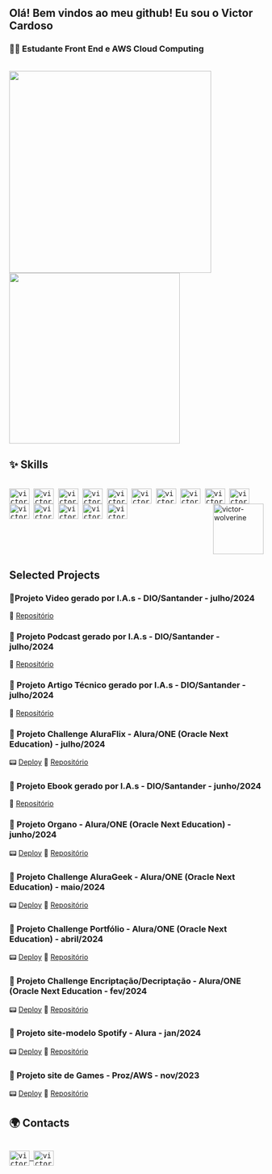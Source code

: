 ## Olá! Bem vindos ao meu github! Eu sou o Victor Cardoso

### 👨‍💻 Estudante Front End e AWS Cloud Computing
<br>

<div>
  <img width=400 align="center" src="https://github-readme-stats.vercel.app/api?username=VictorSamuraiWol&theme=tokyonight" />
  <img width=338 align="center" src="https://github-readme-stats.vercel.app/api/top-langs?username=VictorSamuraiWol&layout=compact&langs_count=8&card_width=320&theme=tokyonight" />
</div>

## ✨ Skills
<div style="display: inline-block"><br><kbd>
  <img align="center" alt="victor-aws" height="30" width="40" src="https://cdn.jsdelivr.net/gh/devicons/devicon@latest/icons/amazonwebservices/amazonwebservices-original-wordmark.svg" />
  <img align="center" alt="victor-git" height="30" width="40" src="https://cdn.jsdelivr.net/gh/devicons/devicon@latest/icons/git/git-original.svg" />
  <img align="center" alt="victor-github" height="30" width="40" src="https://cdn.jsdelivr.net/gh/devicons/devicon@latest/icons/github/github-original-wordmark.svg" />
  <img align="center" alt="victor-vscode" height="30" width="40" src="https://cdn.jsdelivr.net/gh/devicons/devicon@latest/icons/visualstudio/visualstudio-original.svg" />
  <img align="center" alt="victor-html" height="30" width="40" src="https://cdn.jsdelivr.net/gh/devicons/devicon@latest/icons/html5/html5-original.svg" />
  <img align="center" alt="victor-css" height="30" width="40" src="https://cdn.jsdelivr.net/gh/devicons/devicon@latest/icons/css3/css3-original.svg" />
  <img align="center" alt="victor-javascript" height="30" width="40" src="https://cdn.jsdelivr.net/gh/devicons/devicon@latest/icons/javascript/javascript-plain.svg" />
  <img align="center" alt="victor-react" height="30" width="40" src="https://cdn.jsdelivr.net/gh/devicons/devicon@latest/icons/react/react-original.svg" />
  <img align="center" alt="victor-json" height="30" width="40" src="https://cdn.jsdelivr.net/gh/devicons/devicon@latest/icons/json/json-original.svg" />
  <img align="center" alt="victor-python" height="30" width="40" src="https://cdn.jsdelivr.net/gh/devicons/devicon@latest/icons/python/python-original.svg" />
  <img align="center" alt="victor-linux" height="30" width="40" src="https://cdn.jsdelivr.net/gh/devicons/devicon@latest/icons/linux/linux-original.svg" />
  <img align="center" alt="victor-windows" height="30" width="40" src="https://cdn.jsdelivr.net/gh/devicons/devicon@latest/icons/windows8/windows8-original.svg" />
  <img align="center" alt="victor-figma" height="30" width="40" src="https://cdn.jsdelivr.net/gh/devicons/devicon@latest/icons/figma/figma-original.svg" />
  <img align="center" alt="victor-trello" height="30" width="40" src="https://cdn.jsdelivr.net/gh/devicons/devicon@latest/icons/trello/trello-original.svg" />
  <img align="center" alt="victor-mysql" height="30" width="40" src="https://cdn.jsdelivr.net/gh/devicons/devicon@latest/icons/mysql/mysql-original.svg" /></kbd>
  <img align="right" alt="victor-wolverine" height="100" src="https://cdn4.iconfinder.com/data/icons/famous-characters-add-on-vol-1-flat/48/Famous_Character_-_Add_On_1-24-512.png" />
</div>

## Selected Projects
### 🚀Projeto Video gerado por I.A.s - DIO/Santander - julho/2024
📜 [Repositório](https://github.com/VictorSamuraiWol/lab-natty-or-not)
### 🚀 Projeto Podcast gerado por I.A.s - DIO/Santander - julho/2024
📜 [Repositório](https://github.com/VictorSamuraiWol/project-podcast-cloudcomputing)
### 🚀 Projeto Artigo Técnico gerado por I.A.s - DIO/Santander - julho/2024
📜 [Repositório](https://github.com/VictorSamuraiWol/project-article-cloudcomputing)
### 🚀 Projeto Challenge AluraFlix - Alura/ONE (Oracle Next Education) - julho/2024
📟 [Deploy](https://challenge-alura-flix-gold.vercel.app/)
📜 [Repositório](https://github.com/VictorSamuraiWol/challenge-alura-flix)
### 🚀 Projeto Ebook gerado por I.A.s - DIO/Santander - junho/2024
📜 [Repositório](https://github.com/VictorSamuraiWol/Project-ebook-aventura-link)
### 🚀 Projeto Organo - Alura/ONE (Oracle Next Education) - junho/2024
📟 [Deploy](https://project-organo-alura-latam.vercel.app/)
📜 [Repositório](https://github.com/VictorSamuraiWol/project-organo-alura-latam)
### 🚀 Projeto Challenge AluraGeek - Alura/ONE (Oracle Next Education) - maio/2024
📟 [Deploy](https://projeto-challenge-one-alura-geek-alura-oracle.vercel.app/)
📜 [Repositório](https://github.com/VictorSamuraiWol/Projeto-Challenge-ONEAluraGeek-Alura-Oracle)
### 🚀 Projeto Challenge Portfólio - Alura/ONE (Oracle Next Education) - abril/2024
📟 [Deploy](https://meu-portfolio-challenge-one-alura-oracle.vercel.app/)
📜 [Repositório](https://github.com/VictorSamuraiWol/meu_portfolio)
### 🚀 Projeto Challenge Encriptação/Decriptação - Alura/ONE (Oracle Next Education - fev/2024
📟 [Deploy](https://projeto-challenge-one-iniciante-em-programacao.vercel.app/)
📜 [Repositório](https://github.com/VictorSamuraiWol/Projeto-Challenge-ONE--Iniciante-em-Programacao)
### 🚀 Projeto site-modelo Spotify - Alura - jan/2024
📟 [Deploy](https://project-spotify-imersao-alura.vercel.app/)
📜 [Repositório](https://github.com/VictorSamuraiWol/project-spotify-imersao-alura)
### 🚀 Projeto site de Games - Proz/AWS - nov/2023
📟 [Deploy](https://repositorio-games-aws.vercel.app/)
📜 [Repositório](https://github.com/MarcelloSCavalcanti/Repositorio_Games_Aws_Proz)

## 🌍 Contacts
<div><br><kbd>
  <a href="https://www.linkedin.com/in/victor-cardoso-cloud-front/" target="_blank">
    <img align="center" alt="victor-git" height="30" width="40" src="https://cdn.jsdelivr.net/gh/devicons/devicon@latest/icons/linkedin/linkedin-original.svg" />
  </a>
  <a href="https://github.com/VictorSamuraiWol" target="_blank">
    <img align="center" alt="victor-git" height="30" width="40" src="https://cdn.jsdelivr.net/gh/devicons/devicon@latest/icons/github/github-original.svg" />
  </a></kbd>
</div>

